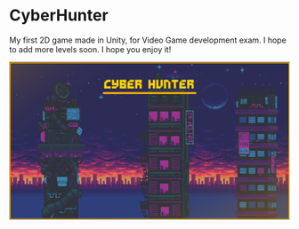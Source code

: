 # CyberHunter
 My first 2D game made in Unity, for Video Game development exam. I hope to add more levels soon.
 I hope you enjoy it!
 
![SplashScreen](/Screenshots/splashscreen.PNG)

